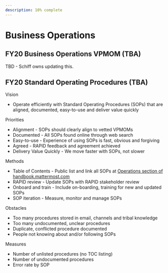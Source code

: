 ```yaml
---
description: 10% complete
---
```


# Business Operations

## FY20 Business Operations VPMOM \(TBA\)

TBD - Schiff owns updating this.


## **FY20 Standard Operating Procedures \(TBA\)**

Vision

* Operate efficiently with Standard Operating Procedures \(SOPs\) that are aligned, documented, easy-to-use and deliver value quickly

Priorities

* Alignment - SOPs should clearly align to vetted VPMOMs
* Documented - All SOPs found online through web search
* Easy-to-use - Experience of using SOPs is fast, obvious and forgiving
* Agreed - RAPID feedback and agreement achieved
* Delivery Value Quickly - We move faster with SOPs, not slower

Methods

* Table of Contents - Public list and link all SOPs at [Operations section of handbook.mattermost.com](http://handbook.mattermost.com/sop/operations.html)
* RAPID review - Update SOPs with RAPID stakeholder review
* Onboard and train - Include on-boarding, training for new and updated SOPs
* SOP iteration - Measure, monitor and manage SOPs

Obstacles

* Too many procedures stored in email, channels and tribal knowledge
* Too many undocumented, unclear procedures
* Duplicate, conflicted procedure documented
* People not knowing about and/or following SOPs

Measures

* Number of unlisted procedures \(no TOC listing\)
* Number of undocumented procedures
* Error rate by SOP

